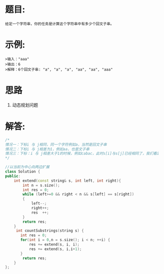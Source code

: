 # 题目:
    给定一个字符串，你的任务是计算这个字符串中有多少个回文子串。

# 示例:
    >输入："aaa"
    >输出：6
    >解释：6个回文子串: "a", "a", "a", "aa", "aa", "aaa"

# 思路
1. 动态规划问题
# 解答:
```c++
/*
情况一：下标i 与 j相同，同一个字符例如a，当然是回文子串
情况二：下标i 与 j相差为1，例如aa，也是文子串
情况三：下标：i 与 j相差大于1的时候，例如cabac，此时s[i]与s[j]已经相同了，我们看i到j区间是不是回文子串就看aba是不是回文就可以了，那么aba的区间就是 i+1 与 j-1区间，这个区间是不是回文就看dp[i + 1][j - 1]是否为true。
*/

//以当前为中心向两边扩展
class Solution {
public:
    int extend(const string& s, int left, int right){
        int n = s.size();
        int res = 0;
        while (left>=0 && right < n && s[left] == s[right])
        {
            left--;
            right++;
            res  ++;
        }
        return res;
    }
     int countSubstrings(string s) {
       int res = 0;
       for(int i = 0,n = s.size(); i < n; ++i) {
           res += extend(s, i, i);
           res += extend(s, i,i+1);
       }
        return res;
    }
};
```
